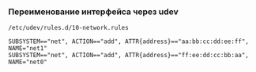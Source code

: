 ### Переименование интерфейса через __udev__
```/etc/udev/rules.d/10-network.rules```

```
SUBSYSTEM=="net", ACTION=="add", ATTR{address}=="aa:bb:cc:dd:ee:ff", NAME="net1"
SUBSYSTEM=="net", ACTION=="add", ATTR{address}=="ff:ee:dd:cc:bb:aa", NAME="net0"
```
